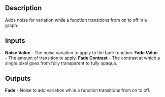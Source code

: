 ## Description
Adds noise for variation while a function transitions from on to off in a graph.

## Inputs
**Noise Value** - The noise variation to apply to the fade function.
**Fade Value** - The amount of transition to apply.
**Fade Contrast** - The contrast at which a single pixel goes from fully transparent to fully opaque.

## Outputs
**Fade** - Noise to add variation while a function transitions from on to off.
